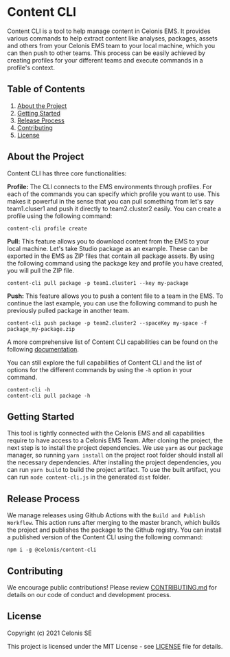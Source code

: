 # Content CLI

Content CLI is a tool to help manage content in Celonis EMS. It provides various commands to help extract content like analyses, packages, assets and others from your Celonis EMS team to your local machine, which you can then push to other teams. This process can be easily achieved by creating profiles for your different teams and execute commands in a profile's context.

## Table of Contents

1. [About the Project](#about-the-project)
2. [Getting Started](#getting-started)
3. [Release Process](#release-process)
4. [Contributing](#contributing)
5. [License](#license)

## About the Project

Content CLI has three core functionalities:

**Profile:** The CLI connects to the EMS environments through profiles. For each of the commands you can specify which profile you want to use. This makes it powerful in the sense that you can pull something from let's say team1.cluser1 and push it directly to team2.cluster2 easily. You can create a profile using the following command:

```
content-cli profile create
```

**Pull:** This feature allows you to download content from the EMS to your local machine. Let's take Studio package as an example. These can be exported in the EMS as ZIP files that contain all package assets. By using the following command using the package key and profile you have created, you will pull the ZIP file.

```
content-cli pull package -p team1.cluster1 --key my-package
```

**Push:** This feature allows you to push a content file to a team in the EMS. To continue the last example, you can use the following command to push he previously pulled package in another team.

```
content-cli push package -p team2.cluster2 --spaceKey my-space -f package_my-package.zip
```

A more comprehensive list of Content CLI capabilities can be found on the following [documentation](https://github.com/celonis/content-cli/blob/master/DOCUMENTATION.md). 

You can still explore the full capabilities of Content CLI and the list of options for the different commands by using the `-h` option in your command.

```
content-cli -h
content-cli pull package -h
```

## Getting Started

This tool is tightly connected with the Celonis EMS and all capabilities require to have access to a Celonis EMS Team. After cloning the project, the next step is to install the project dependencies. We use `yarn` as our package manager, so running `yarn install` on the project root folder should install all the necessary dependencies. After installing the project dependencies, you can run `yarn build` to build the project artifact. To use the built artifact, you can run `node content-cli.js` in the generated `dist` folder.

## Release Process

We manage releases using Github Actions with the `Build and Publish Workflow`. This action runs after merging to the master branch, which builds the project and publishes the package to the Github registry. You can install a published version of the Content CLI using the following command:

```
npm i -g @celonis/content-cli
```

## Contributing

We encourage public contributions! Please review [CONTRIBUTING.md](https://github.com/celonis/content-cli/blob/master/CONTRIBUTING.md) for details on our code of conduct and development process.

## License

Copyright (c) 2021 Celonis SE

This project is licensed under the MIT License - see [LICENSE](https://github.com/celonis/content-cli/blob/master/LICENSE) file for details.
